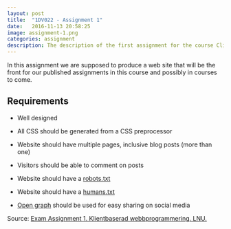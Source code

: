 ```yaml
---
layout: post
title:  "1DV022 - Assignment 1"
date:   2016-11-13 20:58:25
image: assignment-1.png
categories: assignment
description: The description of the first assignment for the course Client-based Web Programming at Linnaeus university in Sweden.
---
```


In this assignment we are supposed to produce a web site that will be the front for our published assignments in this course and possibly in courses to come.

## Requirements

* Well designed

* All CSS should be generated from a CSS preprocessor

* Website should have multiple pages, inclusive blog posts (more than one)

* Visitors should be able to comment on posts

* Website should have a [robots.txt](http://www.robotstxt.org/)

* Website should have a [humans.txt](http://humanstxt.org/)

* [Open graph](http://ogp.me/) should be used for easy sharing on social media



Source: [Exam Assignment 1. Klientbaserad webbprogrammering. LNU.](https://coursepress.lnu.se/kurs/klientbaserad-webbprogrammering/examination/exam-assignment-1/)
